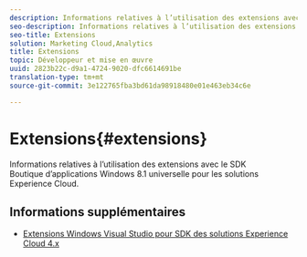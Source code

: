 ```yaml
---
description: Informations relatives à l’utilisation des extensions avec le SDK Boutique d’applications Windows 8.1 universelle pour les solutions Experience Cloud.
seo-description: Informations relatives à l’utilisation des extensions avec le SDK Boutique d’applications Windows 8.1 universelle pour les solutions Experience Cloud.
seo-title: Extensions
solution: Marketing Cloud,Analytics
title: Extensions
topic: Développeur et mise en œuvre
uuid: 2823b22c-d9a1-4724-9020-dfc6614691be
translation-type: tm+mt
source-git-commit: 3e122765fba3bd61da98918480e01e463eb34c6e

---
```



# Extensions{#extensions}

Informations relatives à l’utilisation des extensions avec le SDK Boutique d’applications Windows 8.1 universelle pour les solutions Experience Cloud.

## Informations supplémentaires

+ [Extensions Windows Visual Studio pour SDK des solutions Experience Cloud 4.x](/help/windows-appstore/extensions/win-vse-4x.md)
